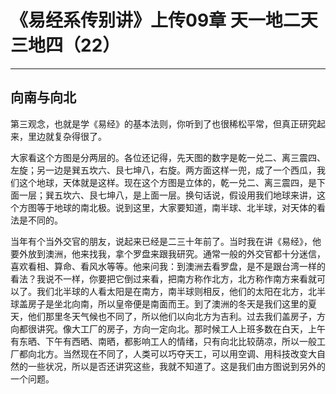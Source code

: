 # 《易经系传别讲》上传09章 天一地二天三地四（22）

------

## 向南与向北

第三观念，也就是学《易经》的基本法则，你听到了也很稀松平常，但真正研究起来，里边就复杂得很了。

大家看这个方图是分两层的。各位还记得，先天图的数字是乾一兑二、离三震四、左旋；另一边是巽五坎六、艮七坤八，右旋。两方面这样一兜，成了一个西瓜，我们这个地球，天体就是这样。现在这个方图是立体的，乾一兑二、离三震四，是下面一层；巽五坎六、艮七坤八，是上面一层。换句话说，假设用我们地球来讲，这个方图等于地球的南北极。说到这里，大家要知道，南半球、北半球，对天体的看法是不同的。

当年有个当外交官的朋友，说起来已经是二三十年前了。当时我在讲《易经》，他要外放到澳洲，他来找我，拿个罗盘来跟我研究。通常一般的外交官都十分迷信，喜欢看相、算命、看风水等等。他来问我：到澳洲去看罗盘，是不是跟台湾一样的看法？我说不一样，你要把它倒过来看，把南方称作北方，北方称作南方来看就可以了。我们北半球的人看太阳是在南方，南半球则相反，他们的太阳在北方，北半球盖房子是坐北向南，所以皇帝便是南面而王。到了澳洲的冬天是我们这里的夏天，他们那里冬天气候也不同了，所以他们以向北方为吉利。过去我们盖房子，方向都很讲究。像大工厂的房子，方向一定向北。那时候工人上班多数在白天，上午有东晒、下午有西晒、南晒，都影响工人的情绪，只有向北比较荫凉，所以一般工厂都向北方。当然现在不同了，人类可以巧夺天工，可以用空调、用科技改变大自然的一些状况，所以是否还讲究这些，我就不知道了。这是我们由方图说到另外的一个问题。